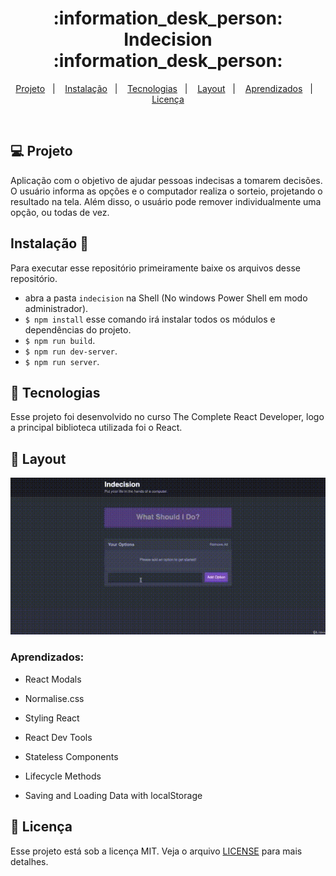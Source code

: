 <h1 align="center">
 :information_desk_person: Indecision :information_desk_person:
</h1>

<p align="center">
<a href="#-projeto">Projeto</a>&nbsp;&nbsp;&nbsp;|&nbsp;&nbsp;&nbsp;
  <a href="#instalação-rocket">Instalação</a>&nbsp;&nbsp;&nbsp;|&nbsp;&nbsp;&nbsp;
  <a href="#rocket-tecnologias">Tecnologias</a>&nbsp;&nbsp;&nbsp;|&nbsp;&nbsp;&nbsp;  
  <a href="#-layout">Layout</a>&nbsp;&nbsp;&nbsp;|&nbsp;&nbsp;&nbsp;
  <a href="#zap-executando">Aprendizados</a>&nbsp;&nbsp;&nbsp;|&nbsp;&nbsp;&nbsp;
  <a href="#memo-licença">Licença</a>
</p>

<br>

## 💻 Projeto

Aplicação com o objetivo de ajudar pessoas indecisas a tomarem decisões. O usuário informa as opções e o computador realiza o sorteio, projetando o resultado na tela. Além disso, o usuário pode remover individualmente uma opção, ou todas de vez.

## Instalação 🚀

Para executar esse repositório primeiramente baixe os arquivos desse repositório.

- abra a pasta `indecision` na Shell (No windows Power Shell em modo administrador). 
- `$ npm install` esse comando irá instalar todos os módulos e dependências do projeto.
- `$ npm run build`. 
- `$ npm run dev-server`.
- `$ npm run server`.

## :rocket: Tecnologias

Esse projeto foi desenvolvido no curso The Complete React Developer, logo a principal biblioteca utilizada foi o React.

## 🎨 Layout

![Gif Indecision](https://github.com/ChristySchott/indecision-react/blob/master/indecision.gif)

### Aprendizados:

- React Modals

- Normalise.css

- Styling React

- React Dev Tools

- Stateless Components

- Lifecycle Methods

- Saving and Loading Data with localStorage

## :memo: Licença

Esse projeto está sob a licença MIT. Veja o arquivo [LICENSE](LICENSE.md) para mais detalhes.

